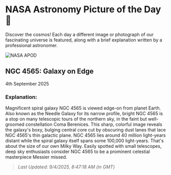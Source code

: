 
  # NASA Astronomy Picture of the Day 🌌

  Discover the cosmos! Each day a different image or photograph of our fascinating universe is featured, along with a brief explanation written by a professional astronomer.

![NASA APOD](https://apod.nasa.gov/apod/image/2509/NGC4565_APOD_sRGB.jpg)

## NGC 4565: Galaxy on Edge

4th September 2025

### Explanation: 

Magnificent spiral galaxy NGC 4565 is viewed edge-on from planet Earth. Also known as the Needle Galaxy for its narrow profile, bright NGC 4565 is a stop on many telescopic tours of the northern sky, in the faint but well-groomed constellation Coma Berenices. This sharp, colorful image reveals the galaxy's boxy, bulging central core cut by obscuring dust lanes that lace NGC 4565's thin galactic plane. NGC 4565 lies around 40 million light-years distant while the spiral galaxy itself spans some 100,000 light-years.  That's about the size of our own Milky Way. Easily spotted with small telescopes, deep sky enthusiasts consider NGC 4565 to be a prominent celestial masterpiece Messier missed.

> _Last Updated: 9/4/2025, 8:47:18 AM (in GMT)_
